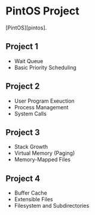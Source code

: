 PintOS Project
==============

[PintOS][pintos].


## Project 1

- Wait Queue
- Basic Priority Scheduling

## Project 2

- User Program Exeuction
- Process Management
- System Calls

## Project 3

- Stack Growth
- Virtual Memory (Paging)
- Memory-Mapped Files

## Project 4

- Buffer Cache
- Extensible Files
- Filesystem and Subdirectories
